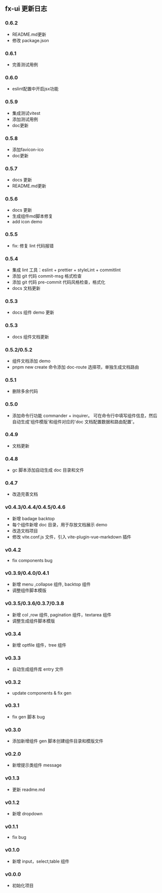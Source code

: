 ## fx-ui 更新日志


### 0.6.2

- README.md更新
- 修改 package.json

### 0.6.1

- 完善测试用例

### 0.6.0

- eslint配置中开启jsx功能

### 0.5.9

- 集成测试vitest
- 添加测试用例
- doc更新

### 0.5.8

- 添加favicon-ico
- doc更新

### 0.5.7

- docs 更新
- README.md更新

### 0.5.6

- docs 更新
- 生成组件md脚本修复
- add icon demo

### 0.5.5

- fix: 修复 lint 代码报错

### 0.5.4

- 集成 lint 工具：eslint + prettier + styleLint + commitlint
- 添加 git 代码 commit-msg 格式检查
- 添加 git 代码 pre-commit 代码风格检查，格式化
- docs 文档更新

### 0.5.3

- docs 组件 demo 更新

### 0.5.3

- docs 组件文档更新

### 0.5.2/0.5.2

- 组件文档添加 demo
- pnpm new create 命令添加 doc-route 选择项，单独生成文档路由

### 0.5.1

- 删除多余代码

### 0.5.0

- 添加命令行功能 commander + inquirer。 可在命令行中填写组件信息，然后自动生成'组件模版'和组件对应的'doc 文档配置数据和路由配置'。

### 0.4.9

- 文档更新

### 0.4.8

- gc 脚本添加自动生成 doc 目录和文件

### 0.4.7

- 改造完善文档

### v0.4.3/0.4.4/0.4.5/0.4.6

- 新增 badage backtop
- 每个组件新增 doc 目录，用于存放文档展示 demo
- 改造文档项目
- 修改 vite.conf.js 文件，引入 vite-plugin-vue-markdown 插件

### v0.4.2

- fix components bug

### v0.3.9/0.4.0/0.4.1

- 新增 menu ,collapse 组件, backtop 组件
- 调整组件脚本模版

### v0.3.5/0.3.6/0.3.7/0.3.8

- 新增 col ,row 组件, pagination 组件，textarea 组件
- 调整生成组件脚本模版

### v0.3.4

- 新增 optfile 组件，tree 组件

### v0.3.3

- 自动生成组件库 entry 文件

### v0.3.2

- update components & fix gen

### v0.3.1

- fix gen 脚本 bug

### v0.3.0

- 添加新增组件 gen 脚本创建组件目录和模版文件

### v0.2.0

- 新增提示类组件 message

### v0.1.3

- 更新 readme.md

### v0.1.2

- 新增 dropdown

### v0.1.1

- fix bug

### v0.1.0

- 新增 input，select,table 组件

### v0.0.0

- 初始化项目
